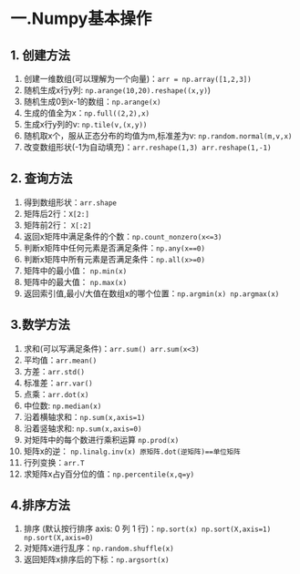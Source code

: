 # 一.Numpy基本操作

## 1. 创建方法
1. 创建一维数组(可以理解为一个向量)：`arr = np.array([1,2,3])`
2. 随机生成x行y列: `np.arange(10,20).reshape((x,y)`)
3. 随机生成0到x-1的数组：`np.arange(x)`
4. 生成的值全为x：`np.full((2,2),x)`
5. 生成x行y列的v: `np.tile(v,(x,y))`
6. 随机取x个，服从正态分布的均值为m,标准差为v: `np.random.normal(m,v,x)`
7. 改变数组形状(-1为自动填充)：`arr.reshape(1,3) arr.reshape(1,-1)`
## 2. 查询方法
1. 得到数组形状：`arr.shape`
2. 矩阵后2行：`X[2:]`
3. 矩阵前2行： `X[:2]`
4. 返回x矩阵中满足条件的个数：`np.count_nonzero(x<=3)`
5. 判断x矩阵中任何元素是否满足条件：`np.any(x==0)`
6. 判断x矩阵中所有元素是否满足条件：`np.all(x>=0)`
7. 矩阵中的最小值： `np.min(x)`
8. 矩阵中的最大值： `np.max(x)`
9. 返回索引值,最小/大值在数组x的哪个位置：`np.argmin(x) np.argmax(x)`
## 3.数学方法
1.  求和(可以写满足条件)：`arr.sum() arr.sum(x<3)`
2.  平均值：`arr.mean()`
3.  方差：`arr.std()`
4.  标准差：`arr.var()`
5.  点乘：`arr.dot(x)`
6.  中位数: `np.median(x)`
7.  沿着横轴求和：`np.sum(x,axis=1)`
8.  沿着竖轴求和: `np.sum(x,axis=0)`
9.  对矩阵中的每个数进行乘积运算 `np.prod(x)`
10. 矩阵x的逆： `np.linalg.inv(x) 原矩阵.dot(逆矩阵)==单位矩阵`
11. 行列变换：`arr.T`
12. 求矩阵x占y百分位的值：`np.percentile(x,q=y)`
## 4.排序方法
1. 排序 (默认按行排序 axis: 0 列 1 行)：`np.sort(x) np.sort(X,axis=1) np.sort(X,axis=0)`
2. 对矩阵x进行乱序：`np.random.shuffle(x)`
3. 返回矩阵x排序后的下标：`np.argsort(x)`
